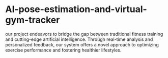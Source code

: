 # AI-pose-estimation-and-virtual-gym-tracker
our project endeavors to bridge the gap between traditional fitness training and cutting-edge artificial intelligence. Through real-time analysis and personalized feedback, our system offers a novel approach to optimizing exercise performance and fostering healthier lifestyles.
